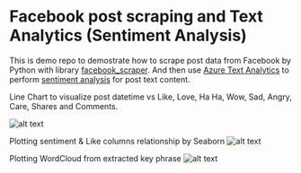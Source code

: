 # Facebook post scraping and Text Analytics (Sentiment Analysis)

This is demo repo to demostrate how to scrape post data from Facebook by Python with library [facebook_scraper](https://pypi.org/project/facebook-scraper/). And then use [Azure Text Analytics](https://docs.microsoft.com/en-us/azure/cognitive-services/text-analytics/overview) to perform [sentiment analysis](https://docs.microsoft.com/en-us/azure/cognitive-services/text-analytics/overview#sentiment-analysis) for post text content.

Line Chart to visualize post datetime vs Like, Love, Ha Ha, Wow, Sad, Angry, Care, Shares and Comments.

![alt text](https://github.com/easonlai/facebook_post_scraping_and_text_analytics/blob/main/git-images/git-image-1.png)


Plotting sentiment & Like columns relationship by Seaborn
![alt text](https://github.com/easonlai/facebook_post_scraping_and_text_analytics/blob/main/git-images/git-image-2.png)


Plotting WordCloud from extracted key phrase
![alt text](https://github.com/easonlai/facebook_post_scraping_and_text_analytics/blob/main/git-images/git-image-3.png)